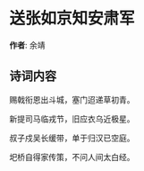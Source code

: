 # 送张如京知安肃军

**作者**: 余靖

## 诗词内容

赐戟衔恩出斗城，塞门迢递草初青。

新提司马临戎节，旧应衣乌近极星。

叔子戍吴长缓带，单于归汉已空庭。

圯桥自得家传策，不问人间太白经。

